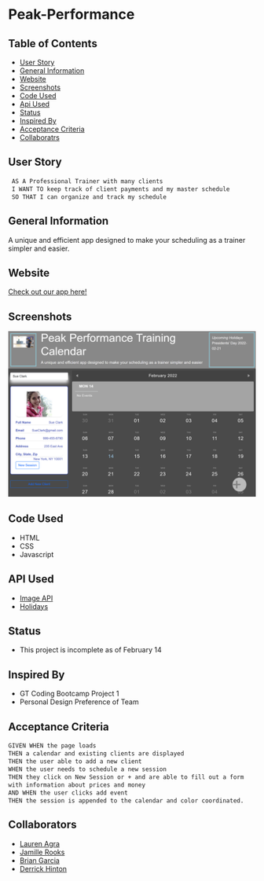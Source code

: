 # Peak-Performance
 
## Table of Contents
- [User Story](#user-story)
- [General Information](#general-information)
- [Website](#website)
- [Screenshots](#screenshots)
- [Code Used](#code-used)
- [Api Used](#api-used)
- [Status](#status)
- [Inspired By](#inspired-by)
- [Acceptance Criteria](#acceptance-criteria)
- [Collaboratrs](#collaborators)

## User Story 
```
 AS A Professional Trainer with many clients
 I WANT TO keep track of client payments and my master schedule 
 SO THAT I can organize and track my schedule
```

## General Information
A unique and efficient app designed to make your scheduling as a trainer simpler and easier. 

## Website 
[Check out our app here!](https://laurenagra.github.io/Peak-Performance/)

## Screenshots
![This is how our site should look](./assets/images/Project-One.png)

## Code Used 
- HTML
- CSS
- Javascript

## API Used 
- [Image API](https://developers.giphy.com/docs/api#quick-start-guide)
- [Holidays](https://calendarific.com/api-documentation)


## Status
- This project is incomplete as of February 14

## Inspired By 
- GT Coding Bootcamp Project 1
- Personal Design Preference of Team

## Acceptance Criteria
```
GIVEN WHEN the page loads 
THEN a calendar and existing clients are displayed 
THEN the user able to add a new client 
WHEN the user needs to schedule a new session
THEN they click on New Session or + and are able to fill out a form with information about prices and money
AND WHEN the user clicks add event 
THEN the session is appended to the calendar and color coordinated.
```


## Collaborators 
- [Lauren Agra](https://github.com/laurenagra)
- [Jamille Rooks](https://github.com/jamillerooks)
- [Brian Garcia](https://github.com/itsbrianfire)
- [Derrick Hinton](https://github.com/dahint207)